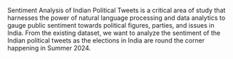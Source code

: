 Sentiment Analysis of Indian Political Tweets is a critical area of study that harnesses the power of natural language processing and data analytics to gauge public sentiment towards political figures, parties, and issues in India.
From the existing dataset, we want to analyze the sentiment of the Indian political tweets as the elections in India are round the corner happening in Summer 2024.
